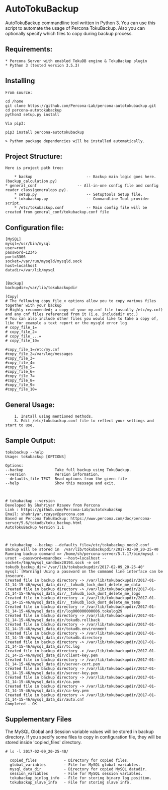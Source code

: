 
AutoTokuBackup
====================

AutoTokuBackup commandline tool written in Python 3.
You can use this script to automate the usage of Percona TokuBackup.
Also you can optionally specify which files to copy during backup process.



Requirements:
-------------

    * Percona Server with enabled TokuDB engine & TokuBackup plugin
    * Python 3 (tested version 3.5.3)


Installing
-----------------

    From source:
    
    cd /home
    git clone https://github.com/Percona-Lab/percona-autotokubackup.git
    cd percona-autotokubackup
    python3 setup.py install
    
    Via pip3:
    
    pip3 install percona-autotokubackup
    
    > Python package dependencies will be installed automatically.
    
    
    
Project Structure:
------------------

    Here is project path tree:
    
        * backup                        -- Backup main logic goes here.(backup_calculation.py)
	* general_conf                  -- All-in-one config file and config reader class(generalops.py).
    	* setup.py                      -- Setuptools Setup file.
    	* tokubackup.py                 -- Commandline Tool provider script.
    	* /etc/tokubackup.conf          -- Main config file will be created from general_conf/tokubackup.conf file
    	

Configuration file:
-------------------

	[MySQL]
	mysql=/usr/bin/mysql
	user=root
	password=12345
	port=3306
	socket=/var/run/mysqld/mysqld.sock
	host=localhost
	datadir=/var/lib/mysql
	
	
	[Backup]
	backupdir=/var/lib/tokubackupdir
	
	[Copy]
	# The following copy_file_x options allow you to copy various files together with your backup
	# Highly recommended; a copy of your my.cnf file (usually /etc/my.cnf) and any cnf files referenced from it (i.e. includedir etc.)
	# You can also include other files you would like to take a copy of, like for example a text report or the mysqld error log
	# copy_file_1=
	# copy_file_2=
	# copy_file_...=
	# copy_file_10=
	
	#copy_file_1=/etc/my.cnf
	#copy_file_2=/var/log/messages
	#copy_file_3=
	#copy_file_4=
	#copy_file_5=
	#copy_file_6=
	#copy_file_7=
	#copy_file_8=
	#copy_file_9=
	#copy_file_10=


General Usage:
-------------
        1. Install using mentioned methods. 
        3. Edit /etc/tokubackup.conf file to reflect your settings and start to use.
        

Sample Output:
-------------

    tokubackup --help
    Usage: tokubackup [OPTIONS]

    Options:
    --backup              Take full backup using TokuBackup.
    --version             Version information.
    --defaults_file TEXT  Read options from the given file
    --help                Show this message and exit.

      
      
    # tokubackup --version
    Developed by Shahriyar Rzayev from Percona
    Link : https://github.com/Percona-Lab/autotokubackup
    Email: shahriyar.rzayev@percona.com
    Based on Percona TokuBackup: https://www.percona.com/doc/percona-server/5.6/tokudb/toku_backup.html
    AutoTokuBackup Version 1.1

    
    
    # tokubackup --backup --defaults_file=/etc/tokubackup_node2.conf 
    Backup will be stored in  /var/lib/tokubackupdir/2017-02-09_20-25-40
    Running backup command => /home/sh/percona-server/5.7.17/bin/mysql -uroot --password=msandbox --host=localhost --socket=/tmp/mysql_sandbox20194.sock -e set tokudb_backup_dir='/var/lib/tokubackupdir/2017-02-09_20-25-40'
    mysql: [Warning] Using a password on the command line interface can be insecure.
    Created file in backup directory -> /var/lib/tokubackupdir/2017-01-31_14-15-46/mysql_data_dir/__tokudb_lock_dont_delete_me_data
    Created file in backup directory -> /var/lib/tokubackupdir/2017-01-31_14-15-46/mysql_data_dir/__tokudb_lock_dont_delete_me_logs
    Created file in backup directory -> /var/lib/tokubackupdir/2017-01-31_14-15-46/mysql_data_dir/__tokudb_lock_dont_delete_me_temp
    Created file in backup directory -> /var/lib/tokubackupdir/2017-01-31_14-15-46/mysql_data_dir/log000000000006.tokulog29
    Created file in backup directory -> /var/lib/tokubackupdir/2017-01-31_14-15-46/mysql_data_dir/tokudb.rollback
    Created file in backup directory -> /var/lib/tokubackupdir/2017-01-31_14-15-46/mysql_data_dir/tokudb.environment
    Created file in backup directory -> /var/lib/tokubackupdir/2017-01-31_14-15-46/mysql_data_dir/tokudb.directory
    Created file in backup directory -> /var/lib/tokubackupdir/2017-01-31_14-15-46/mysql_data_dir/tc.log
    Created file in backup directory -> /var/lib/tokubackupdir/2017-01-31_14-15-46/mysql_data_dir/client-key.pem
    Created file in backup directory -> /var/lib/tokubackupdir/2017-01-31_14-15-46/mysql_data_dir/server-cert.pem
    Created file in backup directory -> /var/lib/tokubackupdir/2017-01-31_14-15-46/mysql_data_dir/server-key.pem
    Created file in backup directory -> /var/lib/tokubackupdir/2017-01-31_14-15-46/mysql_data_dir/ca.pem
    Created file in backup directory -> /var/lib/tokubackupdir/2017-01-31_14-15-46/mysql_data_dir/ca-key.pem
    Created file in backup directory -> /var/lib/tokubackupdir/2017-01-31_14-15-46/mysql_data_dir/auto.cnf
    Completed - OK


Supplementary Files
-------------------

The MySQL Global and Session variable values will be stored in backup directory. 
If you specify some files to copy in configuration file, they will be stored inside 'copied_files' directory.

    # ls -l 2017-02-09_20-25-40/
    
      copied_files            - Directory for copied files.
      global_variables        - File for MySQL global variables. 
      mysql_data_dir          - Directory for copied MySQL datadir.
      session_variables       - File for MySQL session variables. 
      tokubackup_binlog_info  - File for storing binary log position.
      tokubackup_slave_info   - File for storing slave info.




